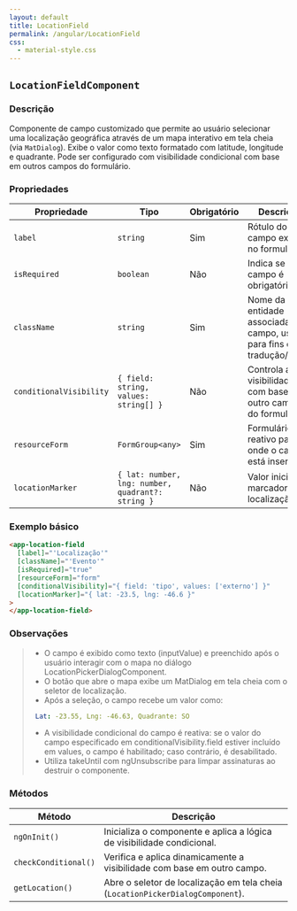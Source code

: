 ```yaml
---
layout: default
title: LocationField
permalink: /angular/LocationField
css:
  - material-style.css
---
```

## `LocationFieldComponent`

### Descrição

Componente de campo customizado que permite ao usuário selecionar uma localização geográfica através de um mapa interativo em tela cheia (via `MatDialog`). Exibe o valor como texto formatado com latitude, longitude e quadrante. Pode ser configurado com visibilidade condicional com base em outros campos do formulário.

### Propriedades

| Propriedade             | Tipo                                              | Obrigatório | Descrição                                                                | Exemplo                                      |
| ----------------------- | ------------------------------------------------- | ----------- | ------------------------------------------------------------------------ | -------------------------------------------- |
| `label`                 | `string`                                          | Sim         | Rótulo do campo exibido no formulário.                                   | `"Localização do Evento"`                    |
| `isRequired`            | `boolean`                                         | Não         | Indica se o campo é obrigatório.                                         | `true`                                       |
| `className`             | `string`                                          | Sim         | Nome da entidade associada ao campo, usado para fins de tradução/estilo. | `"Evento"`                                   |
| `conditionalVisibility` | `{ field: string, values: string[] }`             | Não         | Controla a visibilidade com base em outro campo do formulário.           | `{ field: 'tipo', values: ['externo'] }`     |
| `resourceForm`          | `FormGroup<any>`                                  | Sim         | Formulário reativo pai onde o campo está inserido.                       | `FormBuilder.group({...})`                   |
| `locationMarker`        | `{ lat: number, lng: number, quadrant?: string }` | Não         | Valor inicial do marcador de localização.                                | `{ lat: -23.5, lng: -46.6, quadrant: 'SO' }` |

### Exemplo básico

```html
<app-location-field
  [label]="'Localização'"
  [className]="'Evento'"
  [isRequired]="true"
  [resourceForm]="form"
  [conditionalVisibility]="{ field: 'tipo', values: ['externo'] }"
  [locationMarker]="{ lat: -23.5, lng: -46.6 }"
>
</app-location-field>
```

### Observações

> - O campo é exibido como texto (inputValue) e preenchido após o usuário interagir com o mapa no diálogo LocationPickerDialogComponent.
> - O botão que abre o mapa exibe um MatDialog em tela cheia com o seletor de localização.
> - Após a seleção, o campo recebe um valor como:
>
> ```yaml
>  Lat: -23.55, Lng: -46.63, Quadrante: SO
> ```
>
> - A visibilidade condicional do campo é reativa: se o valor do campo especificado em conditionalVisibility.field estiver incluído em values, o campo é habilitado; caso contrário, é desabilitado.
> - Utiliza takeUntil com ngUnsubscribe para limpar assinaturas ao destruir o componente.

### Métodos
| Método | Descrição |
| -------------------- | ------------------------------------------------------------------------------ |
| `ngOnInit()` | Inicializa o componente e aplica a lógica de visibilidade condicional. |
| `checkConditional()` | Verifica e aplica dinamicamente a visibilidade com base em outro campo. |
| `getLocation()` | Abre o seletor de localização em tela cheia (`LocationPickerDialogComponent`). |
